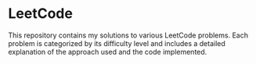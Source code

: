 # LeetCode
This repository contains my solutions to various LeetCode problems. Each problem is categorized by its difficulty level and includes a detailed explanation of the approach used and the code implemented.
